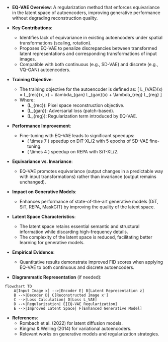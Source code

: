 - **EQ-VAE Overview**: A regularization method that enforces equivariance in the latent space of autoencoders, improving generative performance without degrading reconstruction quality.

- **Key Contributions**:
  - Identifies lack of equivariance in existing autoencoders under spatial transformations (scaling, rotation).
  - Proposes EQ-VAE to penalize discrepancies between transformed latent representations and corresponding transformations of input images.
  - Compatible with both continuous (e.g., SD-VAE) and discrete (e.g., VQ-GAN) autoencoders.

- **Training Objective**:
  - The training objective for the autoencoder is defined as:
    \[
    L_{VAE}(x) = L_{rec}(x, x) + \lambda_{gan} L_{gan}(x) + \lambda_{reg} L_{reg}
    \]
  - Where:
    - \(L_{rec}\): Pixel space reconstruction objective.
    - \(L_{gan}\): Adversarial loss (patch-based).
    - \(L_{reg}\): Regularization term introduced by EQ-VAE.

- **Performance Improvement**:
  - Fine-tuning with EQ-VAE leads to significant speedups: 
    - \( \times 7 \) speedup on DiT-XL/2 with 5 epochs of SD-VAE fine-tuning.
    - \( \times 4 \) speedup on REPA with SiT-XL/2.

- **Equivariance vs. Invariance**:
  - EQ-VAE promotes equivariance (output changes in a predictable way with input transformations) rather than invariance (output remains unchanged).
  
- **Impact on Generative Models**:
  - Enhances performance of state-of-the-art generative models (DiT, SiT, REPA, MaskGIT) by improving the quality of the latent space.

- **Latent Space Characteristics**:
  - The latent space retains essential semantic and structural information while discarding high-frequency details.
  - The complexity of the latent space is reduced, facilitating better learning for generative models.

- **Empirical Evidence**:
  - Quantitative results demonstrate improved FID scores when applying EQ-VAE to both continuous and discrete autoencoders.

- **Diagrammatic Representation** (if needed):
```mermaid
flowchart TD
    A[Input Image x] -->|Encoder E| B[Latent Representation z]
    B -->|Decoder D| C[Reconstructed Image x']
    C -->|Loss Calculation| D[Loss L_VAE]
    D -->|Regularization| E[EQ-VAE Regularization]
    E -->|Improved Latent Space| F[Enhanced Generative Model]
```

- **References**:
  - Rombach et al. (2022) for latent diffusion models.
  - Kingma & Welling (2014) for variational autoencoders.
  - Relevant works on generative models and regularization strategies.